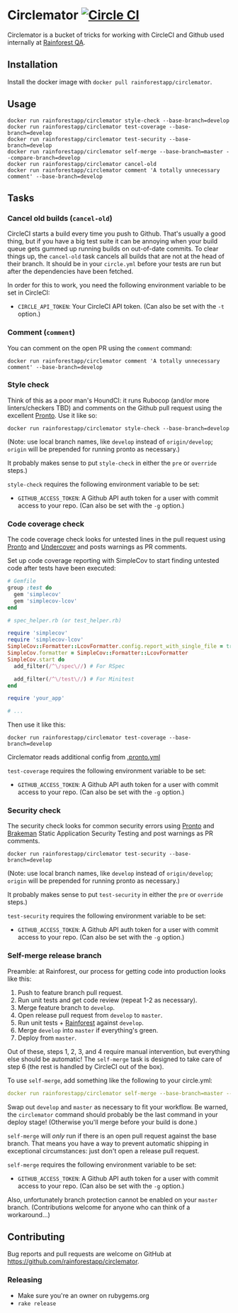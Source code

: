 # Circlemator [![Circle CI](https://circleci.com/gh/rainforestapp/circlemator.png?style=badge&circle-token=0b39cf33b52e34ef6bb29cf2f2a1c071fef3f26f)](https://circleci.com/gh/rainforestapp/circlemator)

Circlemator is a bucket of tricks for working with CircleCI and Github
used internally at [Rainforest QA](http://www.rainforestqa.com).

## Installation

Install the docker image with `docker pull rainforestapp/circlemator`.

## Usage

```
docker run rainforestapp/circlemator style-check --base-branch=develop
docker run rainforestapp/circlemator test-coverage --base-branch=develop
docker run rainforestapp/circlemator test-security --base-branch=develop
docker run rainforestapp/circlemator self-merge --base-branch=master --compare-branch=develop
docker run rainforestapp/circlemator cancel-old
docker run rainforestapp/circlemator comment 'A totally unnecessary comment' --base-branch=develop
```

## Tasks

### Cancel old builds (`cancel-old`)

CircleCI starts a build every time you push to Github. That's usually
a good thing, but if you have a big test suite it can be annoying when
your build queue gets gummed up running builds on out-of-date
commits. To clear things up, the `cancel-old` task cancels all builds
that are not at the head of their branch. It should be in your
`circle.yml` before your tests are run but after the dependencies have
been fetched.

In order for this to work, you need the following environment variable
to be set in CircleCI:

- `CIRCLE_API_TOKEN`: Your CircleCI API token. (Can also be set with
  the `-t` option.)

### Comment (`comment`)

You can comment on the open PR using the `comment` command:

```
docker run rainforestapp/circlemator comment 'A totally unnecessary comment' --base-branch=develop
```

### Style check

Think of this as a poor man's HoundCI: it runs Rubocop (and/or more
linters/checkers TBD) and comments on the Github pull request using
the excellent [Pronto](https://github.com/prontolabs/pronto). Use it
like so:

```
docker run rainforestapp/circlemator style-check --base-branch=develop
```

(Note: use local branch names, like `develop` instead of
`origin/develop`; `origin` will be prepended for running pronto as
necessary.)

It probably makes sense to put `style-check` in either the `pre` or
`override` steps.)

`style-check` requires the following environment variable to be set:

- `GITHUB_ACCESS_TOKEN`: A Github API auth token for a user with commit
  access to your repo. (Can also be set with the `-g` option.)

### Code coverage check

The code coverage check looks for untested lines in the pull request using [Pronto](https://github.com/prontolabs/pronto) and [Undercover](https://github.com/grodowski/undercover) and posts warnings as PR comments.

Set up code coverage reporting with SimpleCov to start finding untested code after tests have been executed:

```rb
# Gemfile
group :test do
  gem 'simplecov'
  gem 'simplecov-lcov'
end
```

```rb
# spec_helper.rb (or test_helper.rb)

require 'simplecov'
require 'simplecov-lcov'
SimpleCov::Formatter::LcovFormatter.config.report_with_single_file = true
SimpleCov.formatter = SimpleCov::Formatter::LcovFormatter
SimpleCov.start do
  add_filter(/^\/spec\//) # For RSpec

  add_filter(/^\/test\//) # For Minitest
end

require 'your_app'

# ...
```

Then use it like this:

```
docker run rainforestapp/circlemator test-coverage --base-branch=develop
```

Circlemator reads additional config from [.pronto.yml](https://github.com/grodowski/pronto-undercover#configuring)

`test-coverage` requires the following environment variable to be set:

- `GITHUB_ACCESS_TOKEN`: A Github API auth token for a user with commit
  access to your repo. (Can also be set with the `-g` option.)

### Security check

The security check looks for common security errors using [Pronto](https://github.com/prontolabs/pronto) and [Brakeman](https://github.com/presidentbeef/brakeman) Static Application Security Testing and post warnings as PR comments.

```
docker run rainforestapp/circlemator test-security --base-branch=develop
```

(Note: use local branch names, like `develop` instead of
`origin/develop`; `origin` will be prepended for running pronto as
necessary.)

It probably makes sense to put `test-security` in either the `pre` or
`override` steps.)

`test-security` requires the following environment variable to be set:

- `GITHUB_ACCESS_TOKEN`: A Github API auth token for a user with commit
  access to your repo. (Can also be set with the `-g` option.)

### Self-merge release branch

Preamble: at Rainforest, our process for getting code into production
looks like this:

1. Push to feature branch pull request.
2. Run unit tests and get code review (repeat 1-2 as necessary).
3. Merge feature branch to `develop`.
4. Open release pull request from `develop` to `master`.
5. Run unit tests + [Rainforest](http://www.rainforestqa.com) against `develop`.
6. Merge `develop` into `master` if everything's green.
7. Deploy from `master`.

Out of these, steps 1, 2, 3, and 4 require manual intervention, but
everything else should be automatic! The `self-merge` task is designed
to take care of step 6 (the rest is handled by CircleCI out of the
box).

To use `self-merge`, add something like the following to your
circle.yml:

```yml
docker run rainforestapp/circlemator self-merge --base-branch=master --compare-branch=develop
```

Swap out `develop` and `master` as necessary to fit your workflow. Be
warned, the `circlemator` command should probably be the last command
in your deploy stage! (Otherwise you'll merge before your build is
done.)

`self-merge` will *only* run if there is an open pull request against
the base branch. That means you have a way to prevent automatic
shipping in exceptional circumstances: just don't open a release pull
request.

`self-merge` requires the following environment variable to be set:

- `GITHUB_ACCESS_TOKEN`: A Github API auth token for a user with commit
  access to your repo. (Can also be set with the `-g` option.)

Also, unfortunately branch protection cannot be enabled on your
`master` branch. (Contributions welcome for anyone who can think of a
workaround...)

## Contributing

Bug reports and pull requests are welcome on GitHub at
https://github.com/rainforestapp/circlemator.

### Releasing

- Make sure you're an owner on rubygems.org
- `rake release`
